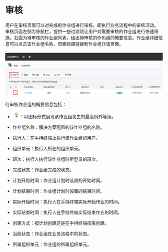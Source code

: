 # 审核
用户在审核页面可以对完成的作业组进行审核，即执行业务流程中的审核活动。 
审核页面左侧为导航栏，提供一些过滤项让用户对需要审核的作业组进行快速筛选。右面为待审核的作业组列表，给出待审核的作也组的概要信息。作业组详细信息可以点击该作业组名称，页面将超链接到作业组详请页面。

![](./images/审核1.png)

待审核作业组的概要信息包括：
* ![](./images/图标10.png)：以图标形式展现该作业组发生的最高例外等级。 

* 作业组名称：解决方案配置的该作业组的名称。

* 执行人：在手持终端上执行该作业组的用户。 

* 组织单元：执行人所在的组织单元。

* 班次：执行人执行该作业组时所登录的班次。

* 完成状态：作业组完成的状态。 

* 计划开始时间：作业组计划时设置的开始时间。 

* 计划结束时间：作业组计划时设置的结束时间。 

*  实际开始时间：执行人在手持终端实际开始作业的时间。 

* 实际结束时间：执行人在手持终端实际结束作业的时间。 

* 创建方式：按计划创建还是在手持终端按需创建。

* 当前状态：作业组在业务流程中的状态。

* 所属组织单元：作业组的所属组织单元。
